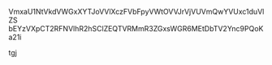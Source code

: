 VmxaU1NtVkdVWGxXYTJoVVlXczFVbFpyVWtOVVJrVjVUVmQwYVUxc1duVlZS
bEYzVXpCT2RFNVlhR2hSClZEQTVRMmR3ZGxsWGR6MEtDbTV2Ync9PQoKa21i

tgj
